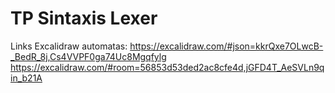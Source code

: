 # TP Sintaxis Lexer
Links Excalidraw automatas:
https://excalidraw.com/#json=kkrQxe7OLwcB-_BedR_8j,Cs4VVPF0ga74Uc8Mgqfylg
https://excalidraw.com/#room=56853d53ded2ac8cfe4d,jGFD4T_AeSVLn9qin_b21A
